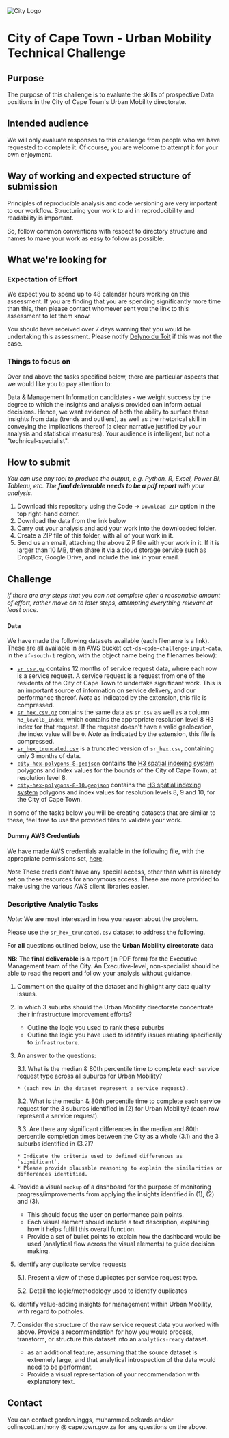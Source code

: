 
<img src="img/city_emblem.png" alt="City Logo"/>

# City of Cape Town - Urban Mobility Technical Challenge

## Purpose

The purpose of this challenge is to evaluate the skills of prospective Data positions in the City of Cape Town's Urban Mobility directorate. 

## Intended audience

We will only evaluate responses to this challenge from people who we have requested to complete it. Of course, you are welcome to attempt it for your own enjoyment.

## Way of working and expected structure of submission
Principles of reproducible analysis and code versioning are very important to our workflow. Structuring your work to aid in reproducibility and readability is important. 

So, follow common conventions with respect to directory structure and names to make your work as easy to follow as possible.

## What we're looking for
### Expectation of Effort
We expect you to spend up to 48 calendar hours working on this assessment. If you are finding that you are spending significantly more time than this, then please contact whomever sent you the link to this assessment to let them know.

You should have received over 7 days warning that you would be undertaking this assessment. Please notify [Delyno du Toit](delyno.dutoit@capetown.gov.za) if this was not the case.

### Things to focus on
Over and above the tasks specified below, there are particular aspects that we would like you to pay attention to:

Data & Management Information candidates - we weight success by the degree to which the insights and analysis provided can inform actual decisions. Hence, we want evidence of both the ability to surface these insights from data (trends and outliers), as well as the rhetorical skill in conveying the implications thereof (a clear narrative justified by your analysis and statistical measures). Your audience is intelligent, but not a "technical-specialist".

## How to submit
*You can use any tool to produce the output, e.g. Python, R, Excel, Power BI, Tableau, etc.* 
*The **final deliverable needs to be a pdf report** with your analysis.*

1. Download this repository using the Code -> `Download ZIP` option in the top right-hand corner.
2. Download the data from the link below
3. Carry out your analysis and add your work into the downloaded folder.
6. Create a ZIP file of this folder, with all of your work in it.
7. Send us an email, attaching the above ZIP file with your work in it. If it is larger than 10 MB, then share it via a cloud storage service such as DropBox, Google Drive, and include the link in your email. 

## Challenge
*If there are any steps that you can not complete after a reasonable amount of effort, rather move on to later steps, attempting everything relevant at least once.*

#### Data
We have made the following datasets available (each filename is a link). These are all available in an AWS bucket `cct-ds-code-challenge-input-data`, in the `af-south-1` region, with the object name being the filenames below):
* [`sr.csv.gz`](https://cct-ds-code-challenge-input-data.s3.af-south-1.amazonaws.com/sr.csv.gz) contains 12 months of service request data, where each row is a service request. A service request is a request from one of the residents of the City of Cape Town to undertake significant work. This is an important source of information on service delivery, and our performance thereof. *Note* as indicated by the extension, this file is compressed.
* [`sr_hex.csv.gz`](https://cct-ds-code-challenge-input-data.s3.af-south-1.amazonaws.com/sr_hex.csv.gz) contains the same data as `sr.csv` as well as a column `h3_level8_index`, which contains the appropriate resolution level 8 H3 index for that request. If the request doesn't have a valid geolocation, the index value will be `0`. *Note* as indicated by the extension, this file is compressed.
* [`sr_hex_truncated.csv`](https://cct-ds-code-challenge-input-data.s3.af-south-1.amazonaws.com/sr_hex_truncated.csv) is a truncated version of `sr_hex.csv`, containing only 3 months of data.
* [`city-hex-polygons-8.geojson`](https://cct-ds-code-challenge-input-data.s3.af-south-1.amazonaws.com/city-hex-polygons-8.geojson) contains the [H3 spatial indexing system](https://h3geo.org/) polygons and index values for the bounds of the City of Cape Town, at resolution level 8.
* [`city-hex-polygons-8-10.geojson`](https://cct-ds-code-challenge-input-data.s3.af-south-1.amazonaws.com/city-hex-polygons-8-10.geojson) contains the [H3 spatial indexing system](https://h3geo.org/) polygons and index values for resolution levels 8, 9 and 10, for the City of Cape Town.

In some of the tasks below you will be creating datasets that are similar to these, feel free to use the provided files to validate your work.

#### Dummy AWS Credentials
We have made AWS credentials available in the following file, with the appropriate permissions set, [here](https://cct-ds-code-challenge-input-data.s3.af-south-1.amazonaws.com/ds_code_challenge_creds.json).

*Note* These creds don't have any special access, other than what is already set on these resources for anonymous access. These are more provided to make using the various AWS client libraries easier.

### Descriptive Analytic Tasks 
*Note:* We are most interested in how you reason about the problem.

Please use the `sr_hex_truncated.csv` dataset to address the following.

For **all** questions outlined below, use the **Urban Mobility directorate** data

**NB**: The **final deliverable** is a report (in PDF form) for the Executive Management team of the City.  An Executive-level, non-specialist should be able to read the report and follow your analysis without guidance.

1. Comment on the quality of the dataset and highlight any data quality issues.
2. In which 3 suburbs should the Urban Mobility directorate concentrate their infrastructure improvement efforts?
   * Outline the logic you used to rank these suburbs
   * Outline the logic you have used to identify issues relating specifically to `infrastructure`.
3. An answer to the questions:
    
    3.1. What is the median & 80th percentile time to complete each service request type across all suburbs for Urban Mobility?

       * (each row in the dataset represent a service request).
    
    3.2. What is the median & 80th percentile time to complete each service request for the 3 suburbs identified in (2) for Urban Mobility? (each row represent a service request).
    
    3.3. Are there any significant differences in the median and 80th percentile completion times between the City as a whole (3.1) and the 3 suburbs identified in (3.2)?

       * Indicate the criteria used to defined differences as `significant`.
       * Please provide plausable reasoning to explain the similarities or differences identified.
5. Provide a visual `mockup` of a dashboard for the purpose of monitoring progress/improvements from applying the insights identified in (1), (2) and (3).
   * This should focus the user on performance pain points.
   * Each visual element should include a text description, explaining how it helps fulfill this overall function.
   * Provide a set of bullet points to explain how the dashboard would be used (analytical flow across the visual elements) to guide decision making.
6. Identify any duplicate service requests

   5.1. Present a view of these duplicates per service request type.

   5.2. Detail the logic/methodology used to identify duplicates
   
7. Identify value-adding insights for management within Urban Mobility, with regard to potholes.
8. Consider the structure of the raw service request data you worked with above. Provide a recommendation for how you would process, transform, or structure this dataset into an `analytics-ready` dataset.
   * as an additional feature, assuming that the source dataset is extremely large, and that analytical introspection of the data would need to be performant.
   * Provide a visual representation of your recommendation with explanatory text.

## Contact
You can contact gordon.inggs, muhammed.ockards and/or colinscott.anthony @ capetown.gov.za for any questions on the above.
